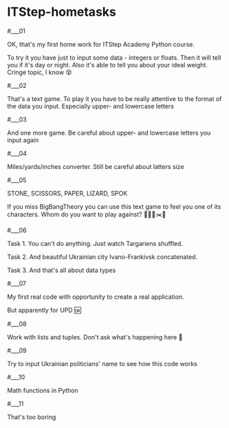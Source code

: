 # ITStep-hometasks

#___01

OK, that's my first home work for ITStep Academy Python course.

To try it you have just to input some data - integers or floats.
Then it will tell you if it's day or night.
Also it's able to tell you about your ideal weight. Cringe topic, I know :dizzy_face:

#___02

That's a text game. To play it you have to be really attentive to the format of the data 
you input. Especially upper- and lowercase letters

#___03

And one more game. Be careful about upper- and lowercase letters you input again

#___04

Miles/yards/inches converter. Still be careful about latters size

#___05

STONE, SCISSORS, PAPER, LIZARD, SPOK

If you miss BigBangTheory you can use this text game to feel you one of its characters.
Whom do you want to play against? :scroll::snake::new_moon::scissors::bust_in_silhouette:

#___06

Task 1. You can't do anything. Just watch Targariens shuffled.

Task 2. And beautiful Ukrainian city Ivano-Frankivsk concatenated.

Task 3. And that's all about data types

#___07

My first real code with opportunity to create a real application.

But apparently for UPD :ok:

#___08

Work with lists and tuples. Don't ask what's happening here :speak_no_evil:

#___09

Try to input Ukrainian politicians' name to see how this code works

#___10

Math functions in Python

#___11

That's too boring
